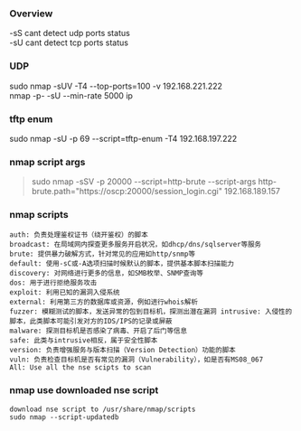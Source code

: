 ### Overview
-sS cant detect udp ports status  
-sU cant detect tcp ports status
### UDP
sudo nmap -sUV -T4 --top-ports=100 -v 192.168.221.222  
nmap -p- -sU --min-rate 5000 ip
### tftp enum
sudo nmap -sU -p 69 --script=tftp-enum -T4 192.168.197.222

### nmap script args
>sudo nmap -sSV -p 20000 --script=http-brute --script-args http-brute.path="https://oscp:20000/session_login.cgi" 192.168.189.157

### nmap scripts
```
auth: 负责处理鉴权证书（绕开鉴权）的脚本  
broadcast: 在局域网内探查更多服务开启状况，如dhcp/dns/sqlserver等服务  
brute: 提供暴力破解方式，针对常见的应用如http/snmp等  
default: 使用-sC或-A选项扫描时候默认的脚本，提供基本脚本扫描能力  
discovery: 对网络进行更多的信息，如SMB枚举、SNMP查询等  
dos: 用于进行拒绝服务攻击  
exploit: 利用已知的漏洞入侵系统  
external: 利用第三方的数据库或资源，例如进行whois解析  
fuzzer: 模糊测试的脚本，发送异常的包到目标机，探测出潜在漏洞 intrusive: 入侵性的脚本，此类脚本可能引发对方的IDS/IPS的记录或屏蔽  
malware: 探测目标机是否感染了病毒、开启了后门等信息  
safe: 此类与intrusive相反，属于安全性脚本  
version: 负责增强服务与版本扫描（Version Detection）功能的脚本  
vuln: 负责检查目标机是否有常见的漏洞（Vulnerability），如是否有MS08_067
All: Use all the nse scipts to scan
```
### nmap use downloaded nse script
```
download nse script to /usr/share/nmap/scripts
sudo nmap --script-updatedb
```
